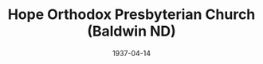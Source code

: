 ---
date: &id001 1937-04-14
end_date: null
location:
  address: null
  city: Baldwin
  state: ND
minister:
- end: 1947-03-12
  name: Curtis A. Balcom
  start: 1937-04-14
  type: Pastor
ministers:
- Curtis A. Balcom
name: Hope Orthodox Presbyterian Church
names: null
origination_date: *id001
raw_data: 'ND

  Baldwin

  Hope Orthodox Presbyterian Church (April 14, 1937-March 12, 1947)

  Pastor: Curtis A. Balcom, 1937-47

  '
received_from: null
states:
- ND
status:
  active: false
  end_date: 1947-03-12
  reason: null
  received_from: null
  withdrawal_to: null
title: Hope Orthodox Presbyterian Church (Baldwin ND)
year_established:
- 1937

---